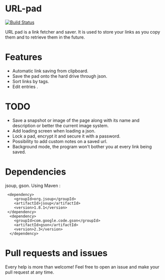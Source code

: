 URL-pad
=======
[![Build Status](https://travis-ci.org/arocketman/URL-pad.svg?branch=master)](https://travis-ci.org/arocketman/URL-pad)

URL pad is a link fetcher and saver. It is used to store your links as you copy them and to retrieve them in the future.

# Features 

* Automatic link saving from clipboard.
* Save the pad onto the hard drive through json.
* Sort links by tags.
* Edit entries .

# TODO 

* Save a snapshot or image of the page along with its name and description or better the current image system.
* Add loading screen when loading a json.
* Lock a pad, encrypt it and secure it with a password.
* Possibility to add custom notes on a saved url.
* Background mode, the program won't bother you at every link being saved.

# Dependencies 

jsoup, gson. Using Maven : 

```
 <dependency>
    <groupId>org.jsoup</groupId>
    <artifactId>jsoup</artifactId>
    <version>1.8.1</version>
 </dependency>
  <dependency>
    <groupId>com.google.code.gson</groupId>
    <artifactId>gson</artifactId>
    <version>2.3</version>
  </dependency>
```

# Pull requests and issues

Every help is more than welcome! Feel free to open an issue and make your pull request at any time.
